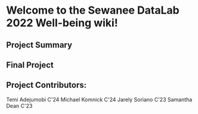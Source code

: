 # Welcome to the Sewanee DataLab 2022 Well-being wiki!
## Project Summary

## Final Project

## Project Contributors:
Temi Adejumobi C'24
Michael Komnick C'24
Jarely Soriano C'23
Samantha Dean C'23